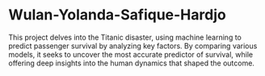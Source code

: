 # Wulan-Yolanda-Safique-Hardjo
This project delves into the Titanic disaster, using machine learning to predict passenger survival by analyzing key factors. By comparing various models, it seeks to uncover the most accurate predictor of survival, while offering deep insights into the human dynamics that shaped the outcome.
